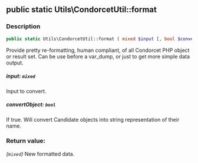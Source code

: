 ## public static Utils\CondorcetUtil::format

### Description    

```php
public static Utils\CondorcetUtil::format ( mixed $input [, bool $convertObject = true] ): mixed
```

Provide pretty re-formatting, human compliant, of all Condorcet PHP object or result set.
Can be use before a var_dump, or just to get more simple data output.
    

##### **input:** *```mixed```*   
Input to convert.    


##### **convertObject:** *```bool```*   
If true. Will convert Candidate objects into string representation of their name.    


### Return value:   

*(```mixed```)* New formatted data.

